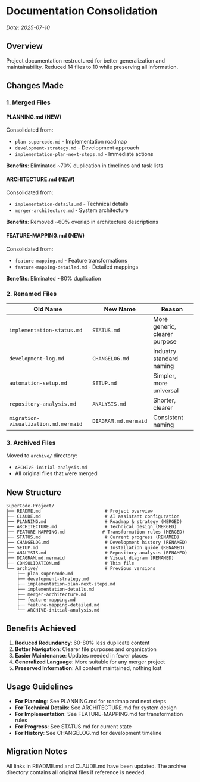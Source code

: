 # Documentation Consolidation

*Date: 2025-07-10*

## Overview

Project documentation restructured for better generalization and maintainability. Reduced 14 files to 10 while preserving all information.

## Changes Made

### 1. Merged Files

#### **PLANNING.md** (NEW)
Consolidated from:
- `plan-supercode.md` - Implementation roadmap
- `development-strategy.md` - Development approach
- `implementation-plan-next-steps.md` - Immediate actions

**Benefits**: Eliminated ~70% duplication in timelines and task lists

#### **ARCHITECTURE.md** (NEW)
Consolidated from:
- `implementation-details.md` - Technical details
- `merger-architecture.md` - System architecture

**Benefits**: Removed ~60% overlap in architecture descriptions

#### **FEATURE-MAPPING.md** (NEW)
Consolidated from:
- `feature-mapping.md` - Feature transformations
- `feature-mapping-detailed.md` - Detailed mappings

**Benefits**: Eliminated ~80% duplication

### 2. Renamed Files

| Old Name | New Name | Reason |
|----------|----------|---------|
| `implementation-status.md` | `STATUS.md` | More generic, clearer purpose |
| `development-log.md` | `CHANGELOG.md` | Industry standard naming |
| `automation-setup.md` | `SETUP.md` | Simpler, more universal |
| `repository-analysis.md` | `ANALYSIS.md` | Shorter, clearer |
| `migration-visualization.md.mermaid` | `DIAGRAM.md.mermaid` | Consistent naming |

### 3. Archived Files

Moved to `archive/` directory:
- `ARCHIVE-initial-analysis.md`
- All original files that were merged

## New Structure

```
SuperCode-Project/
├── README.md                        # Project overview
├── CLAUDE.md                        # AI assistant configuration
├── PLANNING.md                      # Roadmap & strategy (MERGED)
├── ARCHITECTURE.md                  # Technical design (MERGED)
├── FEATURE-MAPPING.md              # Transformation rules (MERGED)
├── STATUS.md                        # Current progress (RENAMED)
├── CHANGELOG.md                     # Development history (RENAMED)
├── SETUP.md                         # Installation guide (RENAMED)
├── ANALYSIS.md                      # Repository analysis (RENAMED)
├── DIAGRAM.md.mermaid               # Visual diagram (RENAMED)
├── CONSOLIDATION.md                 # This file
└── archive/                         # Previous versions
    ├── plan-supercode.md
    ├── development-strategy.md
    ├── implementation-plan-next-steps.md
    ├── implementation-details.md
    ├── merger-architecture.md
    ├── feature-mapping.md
    ├── feature-mapping-detailed.md
    └── ARCHIVE-initial-analysis.md
```

## Benefits Achieved

1. **Reduced Redundancy**: 60-80% less duplicate content
2. **Better Navigation**: Clearer file purposes and organization
3. **Easier Maintenance**: Updates needed in fewer places
4. **Generalized Language**: More suitable for any merger project
5. **Preserved Information**: All content maintained, nothing lost

## Usage Guidelines

- **For Planning**: See PLANNING.md for roadmap and next steps
- **For Technical Details**: See ARCHITECTURE.md for system design
- **For Implementation**: See FEATURE-MAPPING.md for transformation rules
- **For Progress**: See STATUS.md for current state
- **For History**: See CHANGELOG.md for development timeline

## Migration Notes

All links in README.md and CLAUDE.md have been updated. The archive directory contains all original files if reference is needed.